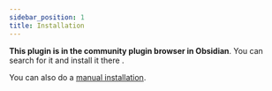 ```yaml
---
sidebar_position: 1
title: Installation
---
```


**This plugin is in the community plugin browser in Obsidian**. You can search for it and install it there .

You can also do a [manual installation](./ManualInstallation).
